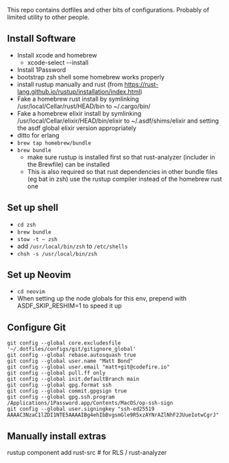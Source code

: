 This repo contains dotfiles and other bits of configurations.
Probably of limited utility to other people.

## Install Software
* Install xcode and homebrew
  * xcode-select --install
* Install 1Password
* bootstrap zsh shell some homebrew works properly
* install rustup manually and rust (from https://rust-lang.github.io/rustup/installation/index.html)
* Fake a homebrew rust install by symlinking /usr/local/Cellar/rust/HEAD/bin to ~/.cargo/bin/
* Fake a homebrew elixir install by symlinking /usr/local/Cellar/elixir/HEAD/bin/elixir to ~/.asdf/shims/elixir and setting the asdf global elixir version appropriately
* ditto for erlang
* `brew tap homebrew/bundle`
* `brew bundle`
  * make sure rustup is installed first so that rust-analyzer (includer in the Brewfile) can be installed
  * This is also required so that rust dependencies in other bundle files (eg bat in zsh) use the rustup compiler instead of the homebrew rust one

## Set up shell
* `cd zsh`
* `brew bundle`
* `stow -t ~ zsh`
* add `/usr/local/bin/zsh` to `/etc/shells`
* `chsh -s /usr/local/bin/zsh`

## Set up Neovim
* `cd neovim`
* When setting up the node globals for this env, prepend with ASDF_SKIP_RESHIM=1 to speed it up

## Configure Git
```
git config --global core.excludesfile '~/.dotfiles/configs/git/gitignore_global'
git config --global rebase.autosquash true
git config --global user.name "Matt Bond"
git config --global user.email "matt+git@codefire.io"
git config --global pull.ff only
git config --global init.defaultBranch main
git config --global gpg.format ssh
git config --global commit.gpgsign true
git config --global gpg.ssh.program /Applications/1Password.app/Contents/MacOS/op-ssh-sign
git config --global user.signingkey "ssh-ed25519 AAAAC3NzaC1lZDI1NTE5AAAAIBg4ehIbBvgsmGle9R5xzAYNrAZlNhF2JUueIotwCgrJ"
```

## Manually install extras
rustup component add rust-src # for RLS / rust-analyzer
